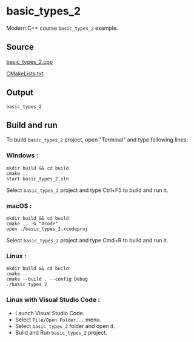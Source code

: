 # basic_types_2

Modern C++ course `basic_types_2` example.

## Source

[basic_types_2.cpp](basic_types_2.cpp)

[CMakeLists.txt](CMakeLists.txt)

## Output

```
basic_types_2
```

## Build and run

To build `basic_types_2` project, open "Terminal" and type following lines:

### Windows :

``` shell
mkdir build && cd build
cmake .. 
start basic_types_2.sln
```

Select `basic_types_2` project and type Ctrl+F5 to build and run it.

### macOS :

``` shell
mkdir build && cd build
cmake .. -G "Xcode"
open ./basic_types_2.xcodeproj
```

Select `basic_types_2` project and type Cmd+R to build and run it.

### Linux :

``` shell
mkdir build && cd build
cmake .. 
cmake --build . --config Debug
./basic_types_2
```

### Linux with Visual Studio Code :

* Launch Visual Studio Code.
* Select `File/Open Folder...` menu.
* Select `basic_types_2` folder and open it.
* Build and Run `basic_types_2` project.
